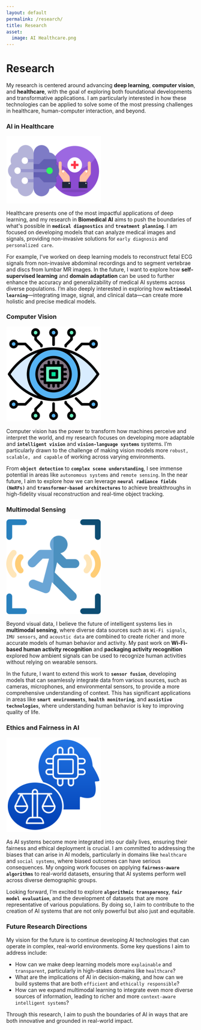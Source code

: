 ```yaml
---
layout: default
permalink: /research/
title: Research
asset:
  image: AI Healthcare.png
---
```


# Research

My research is centered around advancing **deep learning**, **computer vision**, and **healthcare**, with the goal of exploring both foundational developments and transformative applications. I am particularly interested in how these technologies can be applied to solve some of the most pressing challenges in healthcare, human-computer interaction, and beyond.

### **AI in Healthcare**

<img title="AI Healthcare" alt="AI Healthcare" src="/assets/images/AI healthcare.png" width="50%">

Healthcare presents one of the most impactful applications of deep learning, and my research in **Biomedical AI** aims to push the boundaries of what's possible in **`medical diagnostics`** and **`treatment planning`**. I am focused on developing models that can analyze medical images and signals, providing non-invasive solutions for `early diagnosis` and `personalized care`.

For example, I’ve worked on deep learning models to reconstruct fetal ECG signals from non-invasive abdominal recordings and to segment vertebrae and discs from lumbar MR images. In the future, I want to explore how **self-supervised learning** and **domain adaptation** can be used to further enhance the accuracy and generalizability of medical AI systems across diverse populations. I’m also deeply interested in exploring how **`multimodal learning`**—integrating image, signal, and clinical data—can create more holistic and precise medical models.

### **Computer Vision**

<img title="Vision" alt="Vision" src="/assets/images/Vision.png" width="50%">

Computer vision has the power to transform how machines perceive and interpret the world, and my research focuses on developing more adaptable and **`intelligent vision`** and **`vision-language systems`** systems. I’m particularly drawn to the challenge of making vision models more `robust, scalable, and capable` of working across varying environments.

From **`object detection`** to **`complex scene understanding`**, I see immense potential in areas like `autonomous systems` and `remote sensing`. In the near future, I aim to explore how we can leverage **`neural radiance fields (NeRFs)`** and **`transformer-based architectures`** to achieve breakthroughs in high-fidelity visual reconstruction and real-time object tracking.

### **Multimodal Sensing**

<img title="Sensing" alt="Sensing" src="/assets/images/Sensing.png" width="50%">

Beyond visual data, I believe the future of intelligent systems lies in **multimodal sensing**, where diverse data sources such as `Wi-Fi signals`, `IMU sensors`, and `acoustic data` are combined to create richer and more accurate models of human behavior and activity. My past work on **Wi-Fi-based human activity recognition** and **packaging activity recognition** explored how ambient signals can be used to recognize human activities without relying on wearable sensors.

In the future, I want to extend this work to **`sensor fusion`**, developing models that can seamlessly integrate data from various sources, such as cameras, microphones, and environmental sensors, to provide a more comprehensive understanding of context. This has significant applications in areas like **`smart environments`**, **`health monitoring`**, and **`assistive technologies`**, where understanding human behavior is key to improving quality of life.

### **Ethics and Fairness in AI**

<img title="Ethical AI" alt="Ethical AI" src="/assets/images/Ethical AI.png" width="50%">

As AI systems become more integrated into our daily lives, ensuring their fairness and ethical deployment is crucial. I am committed to addressing the biases that can arise in AI models, particularly in domains like `healthcare` and `social systems`, where biased outcomes can have serious consequences. My ongoing work focuses on applying **`fairness-aware algorithms`** to real-world datasets, ensuring that AI systems perform well across diverse demographic groups.

Looking forward, I’m excited to explore **`algorithmic transparency`**, **`fair model evaluation`**, and the development of datasets that are more representative of various populations. By doing so, I aim to contribute to the creation of AI systems that are not only powerful but also just and equitable.

### **Future Research Directions**

My vision for the future is to continue developing AI technologies that can operate in complex, real-world environments. Some key questions I aim to address include:

- How can we make deep learning models more `explainable` and `transparent`, particularly in high-stakes domains like `healthcare`?
- What are the implications of AI in decision-making, and how can we build systems that are both `efficient` and `ethically responsible`?
- How can we expand multimodal learning to integrate even more diverse sources of information, leading to richer and more `context-aware intelligent systems`?

Through this research, I aim to push the boundaries of AI in ways that are both innovative and grounded in real-world impact.
